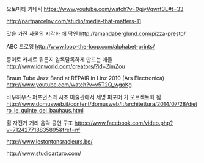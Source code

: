 오토마타 키네틱
https://www.youtube.com/watch?v=0gjyVqwrf3E#t=33

http://partparcelny.com/studio/media-that-matters-11

맛을 가진 사물의 시각화 에 딱인
http://amandaberglund.com/pizza-presto/

ABC 드로잉
http://www.loop-the-loop.com/alphabet-prints/

종이로 카세트 뭐든지 알록달록하게 만드는 애들
http://www.idnworld.com/creators/?id=ZimZou


Braun Tube Jazz Band at REPAIR in Linz 2010 (Ars Electronica)
http://www.youtube.com/watch?v=v5T2Q_wgoKg

바우하우스 퍼포먼스의 시조 미술관에서 세명 퍼포머 가 오브젝트화 됨
http://www.domusweb.it/content/domusweb/it/architettura/2014/07/28/dietro_le_quinte_del_bauhaus.html

휠 자전거 거리 음악 공연 구조
https://www.facebook.com/video.php?v=712427718835895&fref=nf

http://www.lestontonsracleurs.be/

http://www.studioarturo.com/